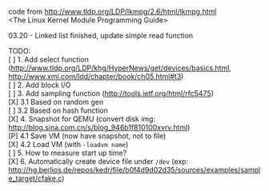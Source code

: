 code from http://www.tldp.org/LDP/lkmpg/2.6/html/lkmpg.html  
\<The Linux Kernel Module Programming Guide\>  

03.20 - Linked list finished, update simple read function  

TODO:  
[ ] 1. Add select function (http://www.tldp.org/LDP/khg/HyperNews/get/devices/basics.html, http://www.xml.com/ldd/chapter/book/ch05.html#t3)  
[ ] 2. Add block I/O  
[ ] 3. Add sampling function (http://tools.ietf.org/html/rfc5475)  
[X]   3.1 Based on random gen  
[ ]   3.2 Based on hash function  
[X] 4. Snapshot for QEMU (convert disk img: http://blog.sina.com.cn/s/blog_946b1f810100xvrv.html)  
[P] 	4.1 Save VM (now have snapshot, not to file)  
[X] 	4.2 Load VM (with `-loadvm name`)  
[ ] 5. How to measure start up time?  
[X] 6. Automatically create device file under `/dev` (exp: http://hg.berlios.de/repos/kedr/file/b0f4d9d02d35/sources/examples/sample_target/cfake.c)  
